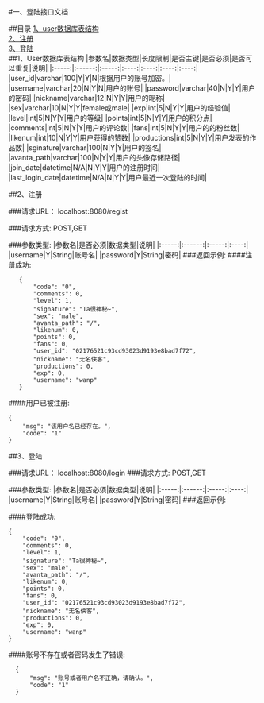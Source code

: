 ﻿#一、登陆接口文档

##目录
[1、user数据库表结构](##user数据库表结构)<br/>
[2、注册](##注册)<br/>
[3、登陆](##登陆)<br/>
##1、User数据库表结构
|参数名|数据类型|长度限制|是否主键|是否必须|是否可以重复|说明|
   |:-----:|:------:|:-----:|:----:|:----:|:----:|:----:|
   |user_id|varchar|100|Y|Y|N|根据用户的账号加密。|
   |username|varchar|20|N|Y|N|用户的账号|
   |password|varchar|40|N|Y|Y|用户的密码|
   |nickname|varchar|12|N|Y|Y|用户的昵称|
   |sex|varchar|10|N|Y|Y|female或male|
   |exp|int|5|N|Y|Y|用户的经验值|
   |level|int|5|N|Y|Y|用户的等级|
   |points|int|5|N|Y|Y|用户的积分点|
   |comments|int|5|N|Y|Y|用户的评论数|
   |fans|int|5|N|Y|Y|用户的的粉丝数|
   |likenum|int|10|N|Y|Y|用户获得的赞数|
   |productions|int|5|N|Y|Y|用户发表的作品数|
   |sginature|varchar|100|N|Y|Y|用户的签名|
   |avanta_path|varchar|100|N|Y|Y|用户的头像存储路径|
   |join_date|datetime|N/A|N|Y|Y|用户的注册时间|
   |last_login_date|datetime|N/A|N|Y|Y|用户最近一次登陆的时间|
   
##2、注册

###请求URL：
    localhost:8080/regist
    
###请求方式:
    POST,GET
    
###参数类型:
   |参数名|是否必须|数据类型|说明|
   |:-----:|:------:|:-----:|:----:|
   |username|Y|String|账号名|
   |password|Y|String|密码|
###返回示例:
####注册成功:
```
   {
       "code": "0",
       "comments": 0,
       "level": 1,
       "signature": "Ta很神秘~",
       "sex": "male",
       "avanta_path": "/",
       "likenum": 0,
       "points": 0,
       "fans": 0,
       "user_id": "02176521c93cd93023d9193e8bad7f72",
       "nickname": "无名侠客",
       "productions": 0,
       "exp": 0,
       "username": "wanp"
   }
``` 
####用户已被注册:
```
{
    "msg": "该用户名已经存在。",
    "code": "1"
}
```
##3、登陆

###请求URL：
    localhost:8080/login
###请求方式:
    POST,GET
    
###参数类型:
   |参数名|是否必须|数据类型|说明|
   |:-----:|:------:|:-----:|:----:|
   |username|Y|String|账号名|
   |password|Y|String|密码|
###返回示例:

####登陆成功:
```
{
    "code": "0",
    "comments": 0,
    "level": 1,
    "signature": "Ta很神秘~",
    "sex": "male",
    "avanta_path": "/",
    "likenum": 0,
    "points": 0,
    "fans": 0,
    "user_id": "02176521c93cd93023d9193e8bad7f72",
    "nickname": "无名侠客",
    "productions": 0,
    "exp": 0,
    "username": "wanp"
}

```
####账号不存在或者密码发生了错误:
```
  {
      "msg": "账号或者用户名不正确，请确认。",
      "code": "1"
  }
```
